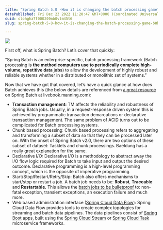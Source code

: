 ```yaml
---
title: "Spring Batch 5.0 -How it is changing the batch processing game?"
datePublished: Fri Dec 23 2022 11:20:47 GMT+0000 (Coordinated Universal Time)
cuid: clohgha7f000209mb0vtm45t6
slug: spring-batch-5-0-how-it-is-changing-the-batch-processing-game-b8b5f0cfea37

---
```


![](https://cdn.hashnode.com/res/hashnode/image/upload/v1698945824995/de9bfd54-894d-480a-ba46-888d59fb5027.jpeg)

First off, what is Spring Batch? Let’s cover that quickly:

“Spring Batch is an enterprise-specific, batch processing framework (Batch processing is **the method computers use to periodically complete high-volume, repetitive data jobs**) to allow the development of highly robust and reliable systems whether in a distributed or monolithic set of systems.”

Now that we have got that covered, let’s have a quick glance at how does Batch achieves this (the below details are referenced from [a great resource on Spring Batch at livebook.manning.com](https://livebook.manning.com/book/spring-batch-in-action/chapter-9/1)):

*   **Transaction management:** TM affects the reliability and robustness of Spring Batch jobs. Usually, in a request-response driven system this is achieved by programmatic transaction demarcations or declarative transaction management. The same problem of ACID turns out to be complicated for Batch processing systems.
*   Chunk based processing: Chunk based processing refers to aggregating and transforming a subset of data so that they can be processed later on. With the onset of Spring Batch v2.0, there are two options of these subset of dataset: Tasklets and chunk processings. Baeldung has a really great explanation for the same.
*   Declarative I/O: Declarative I/O is a methodology to abstract away the I/O flow logic required for Batch to take input and output the desired outcome. Declarative programming is a high-level programming concept, which is the opposite of imperative programming.
*   Start/Stop/Restart/Retry/Skip: Batch also offers mechanisms to start/stop or restart a job. A batch job needs to be: **Robust**, **Traceable** and **Restartable.** This allows the [batch jobs to be bulletproof](https://livebook.manning.com/book/spring-batch-in-action/chapter-8/ch08lev1sec1) to: non-fatal exception, transient exceptions, an execution failure and much more.
*   Web based administration interface ([Spring Cloud Data Flow](https://cloud.spring.io/spring-cloud-dataflow)): Spring Cloud Data Flow provides tools to create complex topologies for streaming and batch data pipelines. The data pipelines consist of [Spring Boot](https://projects.spring.io/spring-boot/) apps, built using the [Spring Cloud Stream](https://cloud.spring.io/spring-cloud-stream) or [Spring Cloud Task](https://cloud.spring.io/spring-cloud-task/) microservice frameworks.